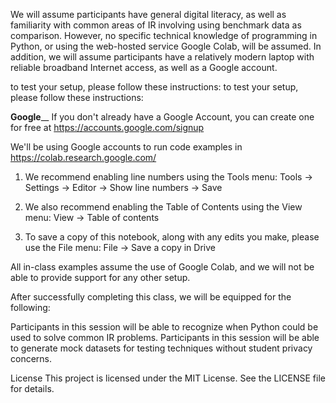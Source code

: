 We will assume participants have general digital literacy, as well as familiarity with common areas of IR involving using benchmark data as comparison. However, no specific technical knowledge of programming in Python, or using the web-hosted service Google Colab, will be assumed. In addition, we will assume participants have a relatively modern laptop with reliable broadband Internet access, as well as a Google account.


to test your setup, please follow these instructions:
to test your setup, please follow these instructions:

****Google****__
If you don't already have a Google Account, you can create one for free at https://accounts.google.com/signup

We'll be using Google accounts to run code examples in https://colab.research.google.com/

  1. We recommend enabling line numbers using the Tools menu: Tools -> Settings -> Editor -> Show line numbers -> Save

  2. We also recommend enabling the Table of Contents using the View menu: View -> Table of contents

  3. To save a copy of this notebook, along with any edits you make, please use the File menu: File -> Save a copy in Drive


All in-class examples assume the use of Google Colab, and we will not be able to provide support for any other setup.

After successfully completing this class, we will be equipped for the following:

Participants in this session will be able to recognize when Python could be used to solve common IR problems. Participants in this session will be able to generate mock datasets for testing techniques without student privacy concerns.


License
This project is licensed under the MIT License. See the LICENSE file for details.
